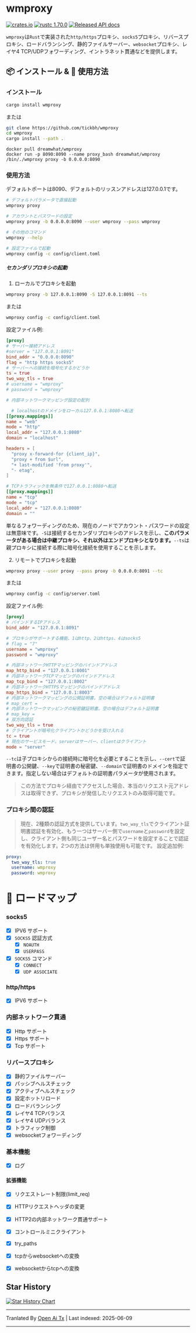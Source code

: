 # wmproxy
[![crates.io](https://img.shields.io/crates/v/wmproxy.svg)](https://crates.io/crates/wmproxy)
[![rustc 1.70.0](https://img.shields.io/badge/rust-1.70%2B-orange.svg)](https://img.shields.io/badge/rust-1.70%2B-orange.svg)
[![Released API docs](https://docs.rs/wmproxy/badge.svg)](https://docs.rs/wmproxy)

`wmproxy`は`Rust`で実装された`http/https`プロキシ、`socks5`プロキシ、リバースプロキシ、ロードバランシング、静的ファイルサーバー、`websocket`プロキシ、レイヤ4 TCP/UDPフォワーディング、イントラネット貫通などを提供します。

## 📦 インストール & 🏃 使用方法

### インストール

```bash
cargo install wmproxy
```

または

```bash
git clone https://github.com/tickbh/wmproxy
cd wmproxy
cargo install --path .
```

```docker
docker pull dreamwhat/wmproxy
docker run -p 8090:8090 --name proxy_bash dreamwhat/wmproxy /bin/./wmproxy proxy -b 0.0.0.0:8090
```

### 使用方法
デフォルトポートは8090、デフォルトのリッスンアドレスは127.0.0.1です。
```bash
# デフォルトパラメータで直接起動
wmproxy proxy

# アカウントとパスワードの設定
wmproxy proxy -b 0.0.0.0:8090 --user wmproxy --pass wmproxy

# その他のコマンド
wmproxy --help

# 設定ファイルで起動
wmproxy config -c config/client.toml
```

##### セカンダリプロキシの起動
1. ローカルでプロキシを起動
```bash
wmproxy proxy -b 127.0.0.1:8090 -S 127.0.0.1:8091 --ts
```
または
```bash
wmproxy config -c config/client.toml
```
設定ファイル例:
```toml
[proxy]
# サーバー接続アドレス
#server = "127.0.0.1:8091"
bind_addr = "0.0.0.0:8090"
flag = "http https socks5"
# サーバーへの接続を暗号化するかどうか
ts = true
two_way_tls = true
# username = "wmproxy"
# password = "wmproxy"

# 内部ネットワークマッピング設定の配列

  # localhostのドメインをローカル127.0.0.1:8080へ転送
[[proxy.mappings]]
name = "web"
mode = "http"
local_addr = "127.0.0.1:8080"
domain = "localhost"

headers = [
  "proxy x-forward-for {client_ip}",
  "proxy + from $url",
  "+ last-modified 'from proxy'",
  "- etag",
]

# TCPトラフィックを無条件で127.0.0.1:8080へ転送
[[proxy.mappings]]
name = "tcp"
mode = "tcp"
local_addr = "127.0.0.1:8080"
domain = ""
```

単なるフォワーディングのため、現在のノードでアカウント・パスワードの設定は無意味です。`-S`は接続するセカンダリプロキシのアドレスを示し、**このパラメータがある場合は中継プロキシ、それ以外はエンドプロキシとなります。**```--ts```は親プロキシに接続する際に暗号化接続を使用することを示します。

2. リモートでプロキシを起動
```bash
wmproxy proxy --user proxy --pass proxy -b 0.0.0.0:8091 --tc
```
または
```bash
wmproxy config -c config/server.toml
```
設定ファイル例:
```toml
[proxy]
# バインドするIPアドレス
bind_addr = "127.0.0.1:8091"

# プロキシがサポートする機能、1はhttp、2はhttps、4はsocks5
# flag = "7"
username = "wmproxy"
password = "wmproxy"

# 内部ネットワークHTTPマッピングのバインドアドレス
map_http_bind = "127.0.0.1:8001"
# 内部ネットワークTCPマッピングのバインドアドレス
map_tcp_bind = "127.0.0.1:8002"
# 内部ネットワークHTTPSマッピングのバインドアドレス
map_https_bind = "127.0.0.1:8003"
# 内部ネットワークマッピングの公開証明書。空の場合はデフォルト証明書
# map_cert = 
# 内部ネットワークマッピングの秘密鍵証明書。空の場合はデフォルト証明書
# map_key =
# 双方向認証
two_way_tls = true
# クライアントが暗号化クライアントかどうかを受け入れる
tc = true
# 現在のサービスモード。serverはサーバー、clientはクライアント
mode = "server"
```

```--tc```は子プロキシからの接続時に暗号化を必要とすることを示し、```--cert```で証明書の公開鍵、```--key```で証明書の秘密鍵、```--domain```で証明書のドメインを指定できます。指定しない場合はデフォルトの証明書パラメータが使用されます。
> この方法でプロキシ経由でアクセスした場合、本当のリクエスト元アドレスは取得できず、プロキシが発信したリクエストのみ取得可能です。

### プロキシ間の認証
> 現在、2種類の認証方式を提供しています。```two_way_tls```でクライアント証明書認証を有効化、もう一つはサーバー側で```username```と```password```を設定し、クライアント側も同じユーザー名とパスワードを設定することで認証を有効化します。2つの方法は併用も単独使用も可能です。
> 設定追加例:

```yaml
proxy:
  two_way_tls: true
  username: wmproxy
  password: wmproxy
```

# 🚥 ロードマップ
### socks5

- [x] IPV6 サポート
- [x] `SOCKS5` 認証方式
  - [x] `NOAUTH`
  - [x] `USERPASS`
- [x] `SOCKS5` コマンド
  - [x] `CONNECT`
  - [x] `UDP ASSOCIATE`

### http/https

- [x] IPV6 サポート

### 内部ネットワーク貫通

- [x] Http サポート
- [x] Https サポート
- [x] Tcp サポート

### リバースプロキシ

- [x] 静的ファイルサーバー
- [x] パッシブヘルスチェック
- [x] アクティブヘルスチェック
- [x] 設定ホットリロード
- [x] ロードバランシング
- [x] レイヤ4 TCPバランス
- [x] レイヤ4 UDPバランス
- [x] トラフィック制御
- [x] websocketフォワーディング

### 基本機能
- [x] ログ

#### 拡張機能

- [x] リクエストレート制限(limit_req)
- [x] HTTPリクエストヘッダの変更
- [x] HTTP2の内部ネットワーク貫通サポート
- [x] コントロールミニクライアント
- [x] try_paths
- [x] tcpからwebsocketへの変換
- [x] websocketからtcpへの変換


## Star History

[![Star History Chart](https://api.star-history.com/svg?repos=tickbh/wmproxy&type=Date)](https://star-history.com/#tickbh/wmproxy&Date)


---

Tranlated By [Open Ai Tx](https://github.com/OpenAiTx/OpenAiTx) | Last indexed: 2025-06-09

---